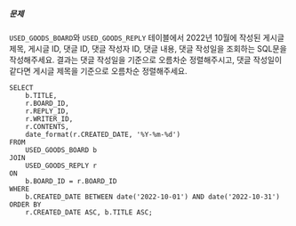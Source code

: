 ##### 문제
`USED_GOODS_BOARD`와 `USED_GOODS_REPLY` 테이블에서 2022년 10월에 작성된 게시글 제목, 게시글 ID, 댓글 ID, 댓글 작성자 ID, 댓글 내용, 댓글 작성일을 조회하는 SQL문을 작성해주세요. 결과는 댓글 작성일을 기준으로 오름차순 정렬해주시고, 댓글 작성일이 같다면 게시글 제목을 기준으로 오름차순 정렬해주세요.

```
SELECT
    b.TITLE,
    r.BOARD_ID,
    r.REPLY_ID,
    r.WRITER_ID,
    r.CONTENTS,
    date_format(r.CREATED_DATE, '%Y-%m-%d')
FROM
    USED_GOODS_BOARD b
JOIN
    USED_GOODS_REPLY r
ON
    b.BOARD_ID = r.BOARD_ID
WHERE
    b.CREATED_DATE BETWEEN date('2022-10-01') AND date('2022-10-31')
ORDER BY
    r.CREATED_DATE ASC, b.TITLE ASC;
```